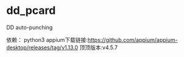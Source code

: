 # dd_pcard
DD auto-punching


依赖：
  python3
  appium下载链接:https://github.com/appium/appium-desktop/releases/tag/v1.13.0
  顶顶版本:v4.5.7
  
